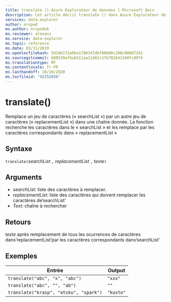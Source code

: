 ```yaml
---
title: translate ()-Azure Explorateur de données | Microsoft Docs
description: Cet article décrit translate () dans Azure Explorateur de données.
services: data-explorer
author: orspod
ms.author: orspodek
ms.reviewer: alexans
ms.service: data-explorer
ms.topic: reference
ms.date: 03/11/2019
ms.openlocfilehash: 5d186172a0be1780347dbf89600c200c00687291
ms.sourcegitcommit: 608539af6ab511aa11d82c17b782641340fc8974
ms.translationtype: MT
ms.contentlocale: fr-FR
ms.lasthandoff: 10/20/2020
ms.locfileid: "92252036"
---
```

# <a name="translate"></a>translate()

Remplace un jeu de caractères (« searchList ») par un autre jeu de caractères (« replacementList ») dans une chaîne donnée.
La fonction recherche les caractères dans le « searchList » et les remplace par les caractères correspondants dans « replacementList »

## <a name="syntax"></a>Syntaxe

`translate(`*searchList* `,` *replacementList* `,` *texte*`)`

## <a name="arguments"></a>Arguments

* *searchList*: liste des caractères à remplacer.
* *replacementList*: liste des caractères qui doivent remplacer les caractères de’searchList'
* *Text*: chaîne à rechercher

## <a name="returns"></a>Retours

*texte* après remplacement de tous les ocurrences de caractères dans’replacementList’par les caractères correspondants dans’searchList'

## <a name="examples"></a>Exemples

|Entrée                                 |Output   |
|--------------------------------------|---------|
|`translate("abc", "x", "abc")`        |`"xxx"`  |
|`translate("abc", "", "ab")`          |`""`     |
|`translate("krasp", "otsku", "spark")`|`"kusto"`|